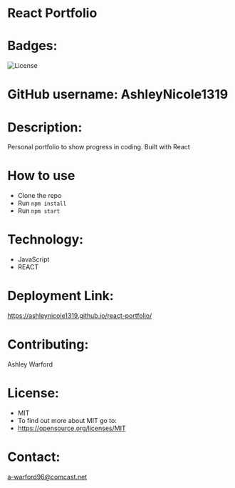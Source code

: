 # React Portfolio

# Badges: 
![License](https://img.shields.io/badge/License-MIT-blue.svg)

# GitHub username: AshleyNicole1319

# Description:
Personal portfolio to show progress in coding. Built with React

# How to use
* Clone the repo
* Run `npm install`
* Run `npm start`

# Technology:
* JavaScript
* REACT

# Deployment Link:
https://ashleynicole1319.github.io/react-portfolio/
  
# Contributing:
Ashley Warford
    
# License:
* MIT
* To find out more about MIT go to:
* https://opensource.org/licenses/MIT
    
# Contact:
a-warford96@comcast.net